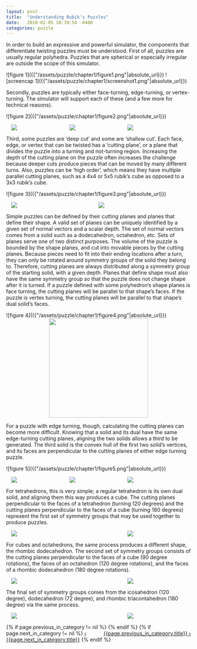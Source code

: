 ```yaml
---
layout: post
title:  "Understanding Rubik's Puzzles"
date:   2018-02-05 10:39:54 -0400
categories: puzzle
---
```

<p>
In order to build an expressive and powerful simulator, the components that differentiate twisting puzzles must be understood.
First of all, puzzles are usually regular polyhedra. Puzzles that are spherical or especially irregular are outside the scope of this simulator. 
</p>
![figure 1]({{"/assets/puzzle/chapter1/figure1.png"|absolute_url}})
![screencap 1]({{"/assets/puzzle/chapter1/screenshot1.png"|absolute_url}})
<p>
Secondly, puzzles are typically either face-turning, edge-turning, or vertex-turning. The simulator will support each of these (and a few more for technical reasons). 
</p>
![figure 2]({{"/assets/puzzle/chapter1/figure2.png"|absolute_url}})
<div style="display:flex; margin:1em;">
    <div style="flex:33%;">
        <img src="{{"/assets/puzzle/chapter1/screenshot3a.png"|absolute_url}}"/>
    </div>
    <div style="flex:33%;">
        <img src="{{"/assets/puzzle/chapter1/screenshot3c.png"|absolute_url}}"/>
    </div>
    <div style="flex:33%;">
        <img src="{{"/assets/puzzle/chapter1/screenshot3b.png"|absolute_url}}"/>
    </div>
</div>
<p>
Third, some puzzles are ‘deep cut’ and some are ‘shallow cut’. Each face, edge, or vertex that can be twisted has a ‘cutting plane’, or a plane that divides the puzzle into a turning and not-turning region. Increasing the depth of the cutting plane on the puzzle often increases the challenge because deeper cuts produce pieces that can be moved by many different turns. Also, puzzles can be ‘high order’, which means they have multiple parallel cutting planes, such as a 4x4 or 5x5 rubik’s cube as opposed to a 3x3 rubik’s cube.
</p>
![figure 3]({{"/assets/puzzle/chapter1/figure3.png"|absolute_url}})
<div style="display:flex; margin:1em;">
    <div style="flex:45%;">
        <img src="{{"/assets/puzzle/chapter1/screenshot2a.png"|absolute_url}}"/>
    </div>
    <div style="flex:45%;">
        <img src="{{"/assets/puzzle/chapter1/screenshot2b.png"|absolute_url}}"/>
    </div>
</div>
<p>
Simple puzzles can be defined by their cutting planes and planes that define their shape. A valid set of planes can be uniquely identified by a given set of normal vectors and a scalar depth. The set of normal vectors comes from a solid such as a dodecahedron, octahedron, etc. Sets of planes serve one of two distinct purposes. The volume of the puzzle is bounded by the shape planes, and cut into movable pieces by the cutting planes. Because pieces need to fit into their ending locations after a turn, they can only be rotated around symmetry groups of the solid they belong to. Therefore, cutting planes are always distributed along a symmetry group of the starting solid, with a given depth. Planes that define shape must also have the same symmetry group so that the puzzle does not change shape after it is turned.
If a puzzle defined with some polyhedron’s shape planes is face turning, the cutting planes will be parallel to that shape’s faces. If the puzzle is vertex turning, the cutting planes will be parallel to that shape’s dual solid’s faces. 
</p>
![figure 4]({{"/assets/puzzle/chapter1/figure4.png"|absolute_url}})
<img src="{{"/assets/puzzle/chapter1/picture1.jpg"|absolute_url}}" height="270px" style="display:block; margin-left:auto; margin-right:auto;"/>
<p>
For a puzzle with edge turning, though, calculating the cutting planes can become more difficult. Knowing that a solid and its dual have the same edge-turning cutting planes, aligning the two solids allows a third to be generated. The third solid is the convex hull of the first two solid’s vertices, and its faces are perpendicular to the cutting planes of either edge turning puzzle. 
</p>
![figure 5]({{"/assets/puzzle/chapter1/figure5.png"|absolute_url}})
<p>
<div style="display:flex; margin:1em;">
    <div style="flex:33%;">
        <img src="{{"/assets/puzzle/chapter1/screenshot4a.png"|absolute_url}}"/>
    </div>
    <div style="flex:33%;">
        <img src="{{"/assets/puzzle/chapter1/screenshot4b.png"|absolute_url}}"/>
    </div>
    <div style="flex:33%;">
        <img src="{{"/assets/puzzle/chapter1/screenshot4c.png"|absolute_url}}"/>
    </div>
</div>
For tetrahedrons, this is very simple; a regular tetrahedron is its own dual solid, and aligning them this way produces a cube. The cutting planes perpendicular to the faces of a tetrahedron (turning 120 degrees) and the cutting planes perpendicular to the faces of a cube (turning 180 degrees) represent the first set of symmetry groups that may be used together to produce puzzles.
</p>
<div style="display:flex; margin:1em;">
    <div style="flex:66%;">
        <img src="{{"/assets/puzzle/chapter1/screenshot5.png"|absolute_url}}"/>
    </div>
    <div style="flex:33%;">
        <img src="{{"/assets/puzzle/chapter1/picture2.jpg"|absolute_url}}"/>
    </div>
</div>
<p>
For cubes and octahedrons, the same process produces a different shape, the rhombic dodecahedron. The second set of symmetry groups consists of the cutting planes perpendicular to the faces of a cube (90 degree rotations), the faces of an octahedron (120 degree rotations), and the faces of a rhombic dodecahedron (180 degree rotations).
</p>
<div style="display:flex; margin:1em;">
    <div style="flex:66%;">
        <img src="{{"/assets/puzzle/chapter1/screenshot6.png"|absolute_url}}"/>
    </div>
    <div style="flex:33%;">
        <img src="{{"/assets/puzzle/chapter1/picture3.jpg"|absolute_url}}"/>
    </div>
</div>
<p>
The final set of symmetry groups comes from the icosahedron (120 degree), dodecahedron (72 degree), and rhombic triacontahedron (180 degree) via the same process.
</p>
<div style="display:flex; margin:1em;">
    <div style="flex:66%;">
        <img src="{{"/assets/puzzle/chapter1/screenshot7.png"|absolute_url}}"/>
    </div>
    <div style="flex:33%;">
        <img src="{{"/assets/puzzle/chapter1/picture4.jpg"|absolute_url}}"/>
    </div>
</div>


<div>
{% if page.previous_in_category != nil %}
<a href="{{page.previous_in_category.url}}" style="float:right;">{{page.previous_in_category.title}} &#8250;</a>
{% endif %}
{% if page.next_in_category != nil %}
<a href="{{page.next_in_category.url}}" class="float:left;">&#8249; {{page.next_in_category.title}}</a>
{% endif %}
</div>





